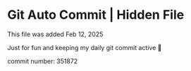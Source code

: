 # Git Auto Commit | Hidden File

This file was added Feb 12, 2025

Just for fun and keeping my daily git commit active 🤪

commit number: 351872
